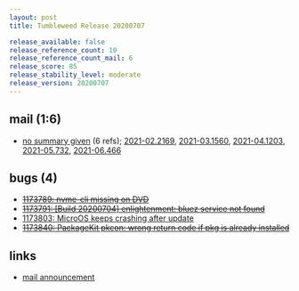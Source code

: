 ```yaml
---
layout: post
title: Tumbleweed Release 20200707

release_available: false
release_reference_count: 10
release_reference_count_mail: 6
release_score: 85
release_stability_level: moderate
release_version: 20200707
---
```


## mail (1:6)

- [no summary given](https://lists.opensuse.org/archives/list/factory@lists.opensuse.org/thread/ZDS4YKWVSAH2VVTSMCBBRXYJ5RFVEKHI) (6 refs); [2021-02.2169](https://lists.opensuse.org/archives/list/factory@lists.opensuse.org/thread/ZDS4YKWVSAH2VVTSMCBBRXYJ5RFVEKHI), [2021-03.1560](https://lists.opensuse.org/archives/list/factory@lists.opensuse.org/thread/ZDS4YKWVSAH2VVTSMCBBRXYJ5RFVEKHI), [2021-04.1203](https://lists.opensuse.org/archives/list/factory@lists.opensuse.org/thread/ZDS4YKWVSAH2VVTSMCBBRXYJ5RFVEKHI), [2021-05.732](https://lists.opensuse.org/archives/list/factory@lists.opensuse.org/thread/ZDS4YKWVSAH2VVTSMCBBRXYJ5RFVEKHI), [2021-06.466](https://lists.opensuse.org/archives/list/factory@lists.opensuse.org/thread/ZDS4YKWVSAH2VVTSMCBBRXYJ5RFVEKHI)

## bugs (4)

<!--more-->

- ~~[1173789: nvme-cli missing on DVD](https://bugzilla.opensuse.org/show_bug.cgi?id=1173789)~~
- ~~[1173791: \[Build 20200704\] enlightenment: bluez service not found](https://bugzilla.opensuse.org/show_bug.cgi?id=1173791)~~
- [1173803: MicroOS keeps crashing after update](https://bugzilla.opensuse.org/show_bug.cgi?id=1173803)
- ~~[1173840: PackageKit pkcon: wrong return code if pkg is already installed](https://bugzilla.opensuse.org/show_bug.cgi?id=1173840)~~



## links

- [mail announcement](https://lists.opensuse.org/archives/list/factory@lists.opensuse.org/thread/ZDS4YKWVSAH2VVTSMCBBRXYJ5RFVEKHI)
